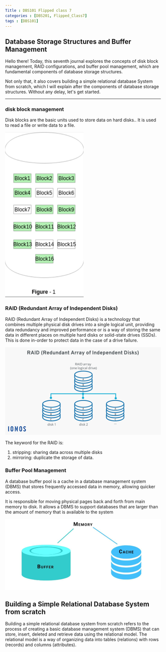 ```yaml
---
Title : DBS101 Flipped class 7
categories : [DBS201, Flipped_Class7]
tags : [DBS101]
---
```

## Database Storage Structures and Buffer Management
Hello there! Today, this seventh journal explores the concepts of disk block management, RAID configurations, and buffer pool management, which are fundamental components of database storage structures.

Not only that, it also covers building a simple relational database System from scratch, which I will explain after the components of database storage structures. Without any delay, let's get started.

---

###  disk block management
Disk blocks are the basic units used to store data on hard disks.. It is used to read a file or write data to a file.

![alt text](../21.png)

### RAID (Redundant Array of Independent Disks)
RAID (Redundant Array of Independent Disks) is a technology that combines multiple physical disk drives into a single logical unit, providing data redundancy and improved performance or is a way of storing the same data in different places on multiple hard disks or solid-state drives (SSDs). 
This is done in-order to protect data in the case of a drive failure. 

![alt text](../20.png)

The keyword for the RAID is:
1. stripping: sharing data across multiple disks
2. mirroring: duplicate the storage of data.


### Buffer Pool Management
A database buffer pool is a cache in a database management system (DBMS) that stores frequently accessed data in memory, allowing quicker access.

It is responsible for moving physical pages back and forth from main memory to disk. It allows a DBMS to support databases that are larger than the amount of memory that is available to the system

![alt text](../22.jpg)



## Building a Simple Relational Database System from scratch

Building a simple relational database system from scratch refers to the process of creating a basic database management system (DBMS) that can store, insert, deleted and retrieve data using the relational model. The relational model is a way of organizing data into tables (relations) with rows (records) and columns (attributes).


